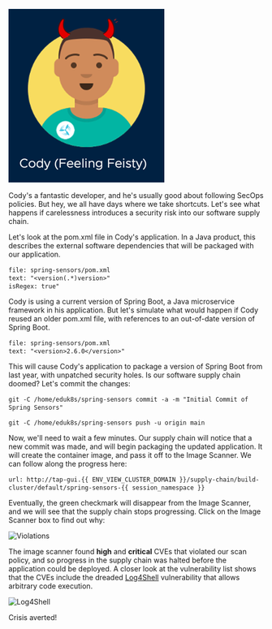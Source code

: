![Rogue Cody](images/rogue-cody.png)

Cody's a fantastic developer, and he's usually good about following SecOps policies. But hey, we all have days where we take shortcuts. Let's see what happens if carelessness introduces a security risk into our software supply chain.

Let's look at the pom.xml file in Cody's application. In a Java product, this describes the external software dependencies that will be packaged with our application.

```editor:select-matching-text
file: spring-sensors/pom.xml
text: "<version(.*)version>"
isRegex: true"
```

Cody is using a current version of Spring Boot, a Java microservice framework in his application. But let's simulate what would happen if Cody reused an older pom.xml file, with references to an out-of-date version of Spring Boot.

```editor:replace-text-selection
file: spring-sensors/pom.xml
text: "<version>2.6.0</version>"
```

This will cause Cody's application to package a version of Spring Boot from last year, with unpatched security holes. Is our software supply chain doomed? Let's commit the changes:

```execute
git -C /home/eduk8s/spring-sensors commit -a -m "Initial Commit of Spring Sensors"
```

```execute
git -C /home/eduk8s/spring-sensors push -u origin main
```

Now, we'll need to wait a few minutes. Our supply chain will notice that a new commit was made, and will begin packaging the updated application. It will create the container image, and pass it off to the Image Scanner. We can follow along the progress here:

```dashboard:open-url
url: http://tap-gui.{{ ENV_VIEW_CLUSTER_DOMAIN }}/supply-chain/build-cluster/default/spring-sensors-{{ session_namespace }}
```

Eventually, the green checkmark will disappear from the Image Scanner, and we will see that the supply chain stops progressing. Click on the Image Scanner box to find out why:

![Violations](images/violations.png)

The image scanner found **high** and **critical** CVEs that violated our scan policy, and so progress in the supply chain was halted before the application could be deployed. A closer look at the vulnerability list shows that the CVEs include the dreaded [Log4Shell](https://en.wikipedia.org/wiki/Log4Shell) vulnerability that allows arbitrary code execution.

![Log4Shell](images/log4shell.png)

Crisis averted!
